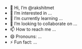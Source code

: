 - 👋 Hi, I’m @rakshitmet
- 👀 I’m interested in ...
- 🌱 I’m currently learning ...
- 💞️ I’m looking to collaborate on ...
- 📫 How to reach me ...
- 😄 Pronouns: ...
- ⚡ Fun fact: ...

<!---
rakshitmet/rakshitmet is a ✨ special ✨ repository because its `README.md` (this file) appears on your GitHub profile.
You can click the Preview link to take a look at your changes.
--->
